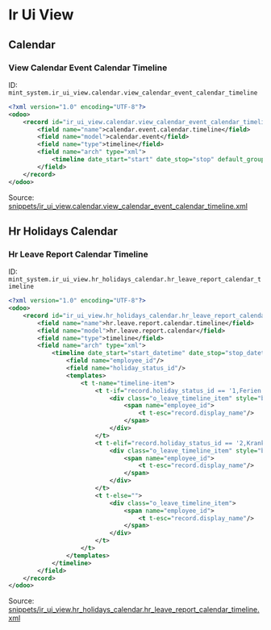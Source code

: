 # Ir Ui View

## Calendar

### View Calendar Event Calendar Timeline

ID: `mint_system.ir_ui_view.calendar.view_calendar_event_calendar_timeline`

```xml
<?xml version="1.0" encoding="UTF-8"?>
<odoo>
    <record id="ir_ui_view.calendar.view_calendar_event_calendar_timeline" model="ir.ui.view">
        <field name="name">calendar.event.calendar.timeline</field>
        <field name="model">calendar.event</field>
        <field name="type">timeline</field>
        <field name="arch" type="xml">
            <timeline date_start="start" date_stop="stop" default_group_by="partner_id" event_open_popup="true"/>
        </field>
    </record>
</odoo>

```
Source: [snippets/ir_ui_view.calendar.view_calendar_event_calendar_timeline.xml](https://github.com/Mint-System/Odoo-Build/tree/main/snippets/ir_ui_view.calendar.view_calendar_event_calendar_timeline.xml)

## Hr Holidays Calendar

### Hr Leave Report Calendar Timeline

ID: `mint_system.ir_ui_view.hr_holidays_calendar.hr_leave_report_calendar_timeline`

```xml
<?xml version="1.0" encoding="UTF-8"?>
<odoo>
    <record id="ir_ui_view.hr_holidays_calendar.hr_leave_report_calendar_timeline" model="ir.ui.view">
        <field name="name">hr.leave.report.calendar.timeline</field>
        <field name="model">hr.leave.report.calendar</field>
        <field name="type">timeline</field>
        <field name="arch" type="xml">
            <timeline date_start="start_datetime" date_stop="stop_datetime" default_group_by="employee_id" event_open_popup="true">
                <field name="employee_id"/>
                <field name="holiday_status_id"/>
                <templates>
                    <t t-name="timeline-item">
                        <t t-if="record.holiday_status_id == '1,Ferien'">
                            <div class="o_leave_timeline_item" style="background-color: #f9ec6d;">
                                <span name="employee_id">
                                    <t t-esc="record.display_name"/>
                                </span>
                            </div>
                        </t>
                        <t t-elif="record.holiday_status_id == '2,Krankheit'">
                            <div class="o_leave_timeline_item" style="background-color: #ff9ad7;">
                                <span name="employee_id">
                                    <t t-esc="record.display_name"/>
                                </span>
                            </div>
                        </t>
                        <t t-else="">
                            <div class="o_leave_timeline_item">
                                <span name="employee_id">
                                    <t t-esc="record.display_name"/>
                                </span>
                            </div>
                        </t>
                    </t>
                </templates>
            </timeline>
        </field>
    </record>
</odoo>

```
Source: [snippets/ir_ui_view.hr_holidays_calendar.hr_leave_report_calendar_timeline.xml](https://github.com/Mint-System/Odoo-Build/tree/main/snippets/ir_ui_view.hr_holidays_calendar.hr_leave_report_calendar_timeline.xml)

